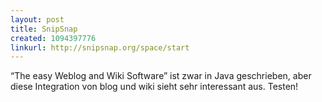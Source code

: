 ```yaml
---
layout: post
title: SnipSnap
created: 1094397776
linkurl: http://snipsnap.org/space/start
---
```

“The easy Weblog and Wiki Software” ist zwar in Java geschrieben, aber
diese Integration von blog und wiki sieht sehr interessant aus. Testen!
